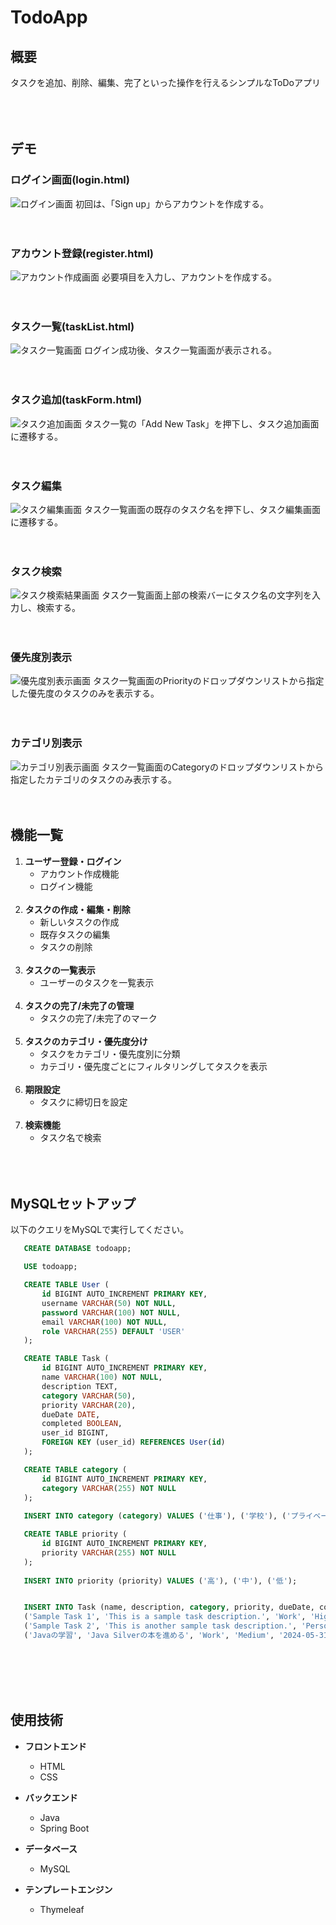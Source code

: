 # TodoApp

## 概要
タスクを追加、削除、編集、完了といった操作を行えるシンプルなToDoアプリ<br><br><br><br>

## デモ
### ログイン画面(login.html)
![ログイン画面](src/main/resources/static/img/Sign-in.png)
初回は、「Sign up」からアカウントを作成する。<br><br><br>

### アカウント登録(register.html)
![アカウント作成画面](src/main/resources/static/img/sign-up.png)
必要項目を入力し、アカウントを作成する。<br><br><br>

### タスク一覧(taskList.html)
![タスク一覧画面](src/main/resources/static/img/taskList.png)
ログイン成功後、タスク一覧画面が表示される。<br><br><br>

### タスク追加(taskForm.html)
![タスク追加画面](src/main/resources/static/img/newtask.png)
タスク一覧の「Add New Task」を押下し、タスク追加画面に遷移する。<br><br><br>

### タスク編集
![タスク編集画面](src/main/resources/static/img/updatetask.png)
タスク一覧画面の既存のタスク名を押下し、タスク編集画面に遷移する。<br><br><br>

### タスク検索
![タスク検索結果画面](src/main/resources/static/img/listSearch.png)
タスク一覧画面上部の検索バーにタスク名の文字列を入力し、検索する。<br><br><br>

### 優先度別表示
![優先度別表示画面](src/main/resources/static/img/listPriority.png)
タスク一覧画面のPriorityのドロップダウンリストから指定した優先度のタスクのみを表示する。<br><br><br>

### カテゴリ別表示
![カテゴリ別表示画面](src/main/resources/static/img/listCategory.png)
タスク一覧画面のCategoryのドロップダウンリストから指定したカテゴリのタスクのみ表示する。<br><br><br>

## 機能一覧
1. **ユーザー登録・ログイン**
   - アカウント作成機能
   - ログイン機能
<br><br>
2. **タスクの作成・編集・削除**
   - 新しいタスクの作成
   - 既存タスクの編集
   - タスクの削除
<br><br>
3. **タスクの一覧表示**
   - ユーザーのタスクを一覧表示
<br><br>
4. **タスクの完了/未完了の管理**
   - タスクの完了/未完了のマーク
<br><br>
5. **タスクのカテゴリ・優先度分け**
   - タスクをカテゴリ・優先度別に分類
   - カテゴリ・優先度ごとにフィルタリングしてタスクを表示
<br><br>
6. **期限設定**
   - タスクに締切日を設定
<br><br>
7. **検索機能**
   - タスク名で検索<br><br><br><br>

## MySQLセットアップ
以下のクエリをMySQLで実行してください。
 ```sql
    CREATE DATABASE todoapp;

    USE todoapp;

    CREATE TABLE User (
        id BIGINT AUTO_INCREMENT PRIMARY KEY,
        username VARCHAR(50) NOT NULL,
        password VARCHAR(100) NOT NULL,
        email VARCHAR(100) NOT NULL,
        role VARCHAR(255) DEFAULT 'USER'
    );

    CREATE TABLE Task (
        id BIGINT AUTO_INCREMENT PRIMARY KEY,
        name VARCHAR(100) NOT NULL,
        description TEXT,
        category VARCHAR(50),
        priority VARCHAR(20),
        dueDate DATE,
        completed BOOLEAN,
        user_id BIGINT,
        FOREIGN KEY (user_id) REFERENCES User(id)
    );

    CREATE TABLE category (
        id BIGINT AUTO_INCREMENT PRIMARY KEY,
        category VARCHAR(255) NOT NULL
    );
    
    INSERT INTO category (category) VALUES ('仕事'), ('学校'), ('プライベート');

    CREATE TABLE priority (
        id BIGINT AUTO_INCREMENT PRIMARY KEY,
        priority VARCHAR(255) NOT NULL
    );
    
    INSERT INTO priority (priority) VALUES ('高'), ('中'), ('低');


    INSERT INTO Task (name, description, category, priority, dueDate, completed, user_id) VALUES 
    ('Sample Task 1', 'This is a sample task description.', 'Work', 'High', '2024-12-31', false, 1),
    ('Sample Task 2', 'This is another sample task description.', 'Personal', 'Medium', '2024-11-30', true, 1),
    ('Javaの学習', 'Java Silverの本を進める', 'Work', 'Medium', '2024-05-31', false, 1);
```
<br><br><br><br>

## 使用技術
- **フロントエンド**
  - HTML
  - CSS

- **バックエンド**
  - Java
  - Spring Boot

- **データベース**
  - MySQL

- **テンプレートエンジン**
  - Thymeleaf


